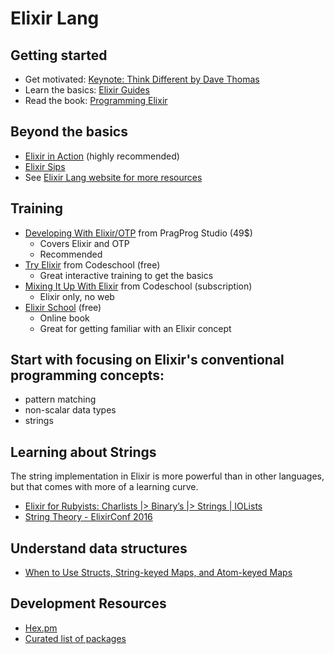 # Elixir Lang

## Getting started

- Get motivated: [Keynote: Think Different by Dave Thomas](https://www.youtube.com/watch?v=5hDVftaPQwY)
- Learn the basics: [Elixir Guides](http://elixir-lang.org/getting-started/introduction.html)
- Read the book: [Programming Elixir](https://pragprog.com/book/elixir/programming-elixir)

## Beyond the basics

- [Elixir in Action](https://www.manning.com/books/elixir-in-action) (highly recommended)
- [Elixir Sips](http://elixirsips.com/)
- See [Elixir Lang website for more resources](http://elixir-lang.org/learning.html)

## Training

- [Developing With Elixir/OTP](https://pragmaticstudio.com/courses/elixir) from PragProg Studio (49$)
  - Covers Elixir and OTP
  - Recommended
- [Try Elixir](https://www.codeschool.com/courses/try-elixir) from Codeschool (free)
  - Great interactive training to get the basics
- [Mixing It Up With Elixir](https://www.codeschool.com/courses/mixing-it-up-with-elixir/) from Codeschool (subscription)
  - Elixir only, no web
- [Elixir School](https://elixirschool.com/lessons/basics/collections/) (free)
  - Online book
  - Great for getting familiar with an Elixir concept

## Start with focusing on Elixir's conventional programming concepts:

- pattern matching
- non-scalar data types
- strings

## Learning about Strings

The string implementation in Elixir is more powerful than in other languages, but that comes with more of a learning curve.

- [Elixir for Rubyists: Charlists |> Binary’s |> Strings | IOLists](https://medium.com/@harry_dev/elixir-for-rubyists-charlists-binarys-strings-iolists-eeacf38db999#.epqpak41e)
- [String Theory - ElixirConf 2016](https://www.youtube.com/watch?v=zZxBL-lV9uA)

## Understand data structures

- [When to Use Structs, String-keyed Maps, and Atom-keyed Maps](https://engineering.appcues.com/2016/02/02/too-many-dicts.html)

## Development Resources

- [Hex.pm](https://hex.pm/)
- [Curated list of packages](https://github.com/h4cc/awesome-elixir)
